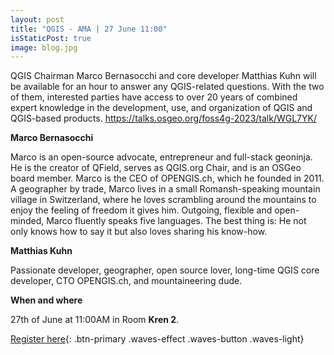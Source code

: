 ```yaml
---
layout: post
title: "QGIS - AMA | 27 June 11:00"
isStaticPost: true
image: blog.jpg
---
```


QGIS Chairman Marco Bernasocchi and core developer Matthias Kuhn will be available for an hour to answer any QGIS-related questions. With the two of them, interested parties have access to over 20 years of combined expert knowledge in the development, use, and organization of QGIS and QGIS-based products.
<https://talks.osgeo.org/foss4g-2023/talk/WGL7YK/>


**Marco Bernasocchi**

Marco is an open-source advocate, entrepreneur and full-stack geoninja. He is the creator of QField, serves as QGIS.org Chair, and is an OSGeo board member. Marco is the CEO of OPENGIS.ch, which he founded in 2011. A geographer by trade, Marco lives in a small Romansh-speaking mountain village in Switzerland, where he loves scrambling around the mountains to enjoy the feeling of freedom it gives him. Outgoing, flexible and open-minded, Marco fluently speaks five languages. The best thing is: He not only knows how to say it but also loves sharing his know-how.

**Matthias Kuhn**

Passionate developer, geographer, open source lover, long-time QGIS core developer, CTO OPENGIS.ch, and mountaineering dude.

**When and where**

27th of June at 11:00AM in Room **Kren 2**.

[Register here](https://forms.gle/LY4RMyY9g2j1RWx29){: .btn-primary .waves-effect .waves-button .waves-light}
